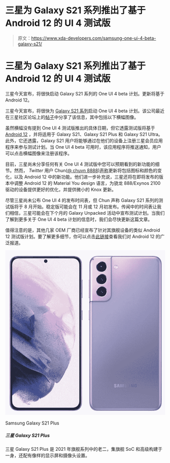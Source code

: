 # 三星为 Galaxy S21 系列推出了基于 Android 12 的 UI 4 测试版

> 原文：<https://www.xda-developers.com/samsung-one-ui-4-beta-galaxy-s21/>

# 三星为 Galaxy S21 系列推出了基于 Android 12 的 UI 4 测试版

三星今天宣布，将很快启动 Galaxy S21 系列的 One UI 4 beta 计划。更新将基于 Android 12。

三星今天宣布，将很快为 [Galaxy S21 系列](https://www.xda-developers.com/samsung-galaxy-s21/)启动 One UI 4 beta 计划。该公司最近在三星社区论坛上的[帖子](https://r1.community.samsung.com/t5/%ED%8C%81/galaxy-s21-%EC%8B%9C%EB%A6%AC%EC%A6%88-one-ui-4-%EB%B2%A0%ED%83%80%EA%B0%80-%EA%B3%A7-%EC%B0%BE%EC%95%84%EC%98%B5%EB%8B%88%EB%8B%A4/td-p/11864544)中分享了该信息，其中包括以下横幅图像。

虽然横幅没有提到 One UI 4 测试版推出的具体日期，但它透露测试版将基于 [Android 12](https://www.xda-developers.com/android-12/) ，并将适用于 Galaxy S21、Galaxy S21 Plus 和 Galaxy S21 Ultra。此外，它还透露，Galaxy S21 用户将能够通过在他们的设备上注册三星会员应用程序来参与测试计划。当 One UI 4 beta 可用时，该应用程序将推送通知，用户可以点击横幅图像来注册该程序。

目前，三星尚未分享任何有关 One UI 4 测试版中您可以预期看到的新功能的细节。然而， *Twitter* 用户 Chun([@ chuvn 8888](https://twitter.com/chunvn8888))[声称](https://twitter.com/chunvn8888/status/1420305916763656194)更新将包括图标和颜色的变化，以及 Android 12 中的新功能。他们进一步补充说，三星还将在即将发布的版本中调整 Android 12 的 Material You design 语言，为骁龙 888/Exynos 2100 驱动的设备提供更好的优化，并提供微小的 Knox 更新。

尽管三星尚未公布 One UI 4 的发布时间表，但 Chun 声称 Galaxy S21 系列的测试版将于 8 月开始。稳定版可能会在 11 月或 12 月初发布。传闻中的时间表让我们相信，三星可能会在下个月的 Galaxy Unpacked 活动中宣布测试计划。当我们了解到更多关于 One UI 4 beta 计划的信息时，我们会尽快更新这篇文章。

值得注意的是，其他几家 OEM 厂商已经宣布了针对其旗舰设备的类似 Android 12 测试版计划。要了解更多细节，你可以点击[此链接](https://www.xda-developers.com/tag/android-12/)查看我们对 Android 12 的广泛报道。

 <picture>![The Samsung Galaxy S21 Plus is the middle child in the new 2021 flagship series, packing in a flagship SoC and a premium build, along with a decent display and camera setup.](img/fd10d50f3f82d59a4c8e595ca6f14a86.png)</picture> 

Samsung Galaxy S21 Plus

##### 三星 Galaxy S21 Plus

三星 Galaxy S21 Plus 是 2021 年旗舰系列中的老二，集旗舰 SoC 和高级构建于一身，还配有像样的显示屏和摄像头设置。